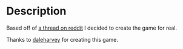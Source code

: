 # Description #
Based off of [a thread on reddit](http://www.reddit.com/r/LinuxActionShow/comments/y64db/yip_thats_right_its_pacmatt/) I decided to create the game for real.

Thanks to [daleharvey](https://github.com/daleharvey/pacman) for creating this game.
